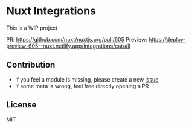 # Nuxt Integrations

This is a WIP project

PR: https://github.com/nuxt/nuxtjs.org/pull/605
Preview: https://deploy-preview-605--nuxt.netlify.app/integrations/cat/all

## Contribution

- If you feel a module is missing, please create a new [issue](https://github.com/nuxt/integrations/issues/new)
- If some meta is wrong, feel free directly opening a PR 

## License

MIT

